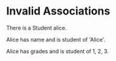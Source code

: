 # Invalid Associations

There is a Student alice.

Alice has name and is student of 'Alice'.
<!--                  ^
error: invalid reverse association name 'student' - 'name' is an attribute, not an association
-->

Alice has grades and is student of 1, 2, 3.
<!--                    ^
error: invalid reverse association name 'student' - 'grades' is a multi-attribute, not an association
-->
